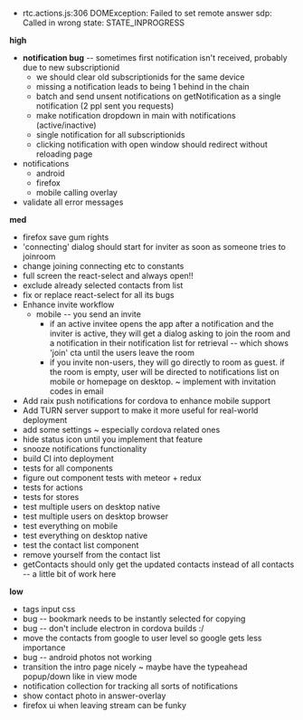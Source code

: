 - rtc.actions.js:306 DOMException: Failed to set remote answer sdp: Called in wrong state: STATE_INPROGRESS

**high**
- **notification bug** -- sometimes first notification isn't received, probably due to new subscriptionid
  - we should clear old subscriptionids for the same device
  - missing a notification leads to being 1 behind in the chain
  - batch and send unsent notifications on getNotification as a single notification (2 ppl sent you requests)
  - make notification dropdown in main with notifications (active/inactive)
  - single notification for all subscriptionids
  - clicking notification with open window should redirect without reloading page
- notifications
  - android
  - firefox
  - mobile calling overlay
- validate all error messages

**med**
- firefox save gum rights
- 'connecting' dialog should start for inviter as soon as someone tries to joinroom
- change joining connecting etc to constants
- full screen the react-select and always open!!
- exclude already selected contacts from list
- fix or replace react-select for all its bugs
- Enhance invite workflow
  - mobile -- you send an invite
    - if an active invitee opens the app after a notification and the inviter is active, they will get a dialog asking to join the room and a notification in their notification list for retrieval -- which shows 'join' cta until the users leave the room
    - if you invite non-users, they will go directly to room as guest. if the room is empty, user will be directed to notifications list on mobile or homepage on desktop. ~ implement with invitation codes in email
-  Add raix push notifications for cordova to enhance mobile support
-  Add TURN server support to make it more useful for real-world deployment
- add some settings ~ especially cordova related ones
- hide status icon until you implement that feature
- snooze notifications functionality
- build CI into deployment
- tests for all components
- figure out component tests with meteor + redux
- tests for actions
- tests for stores
- test multiple users on desktop native
- test multiple users on desktop browser
- test everything on mobile
- test everything on desktop native
- test the contact list component
- remove yourself from the contact list
- getContacts should only get the updated contacts instead of all contacts -- a little bit of work here

**low**
- tags input css
- bug -- bookmark needs to be instantly selected for copying
- bug -- don't include electron in cordova builds :/
- move the contacts from google to user level so google gets less importance
- bug -- android photos not working
- transition the intro page nicely ~ maybe have the typeahead popup/down like in view mode
- notification collection for tracking all sorts of notifications
- show contact photo in answer-overlay
- firefox ui when leaving stream can be funky
